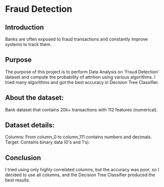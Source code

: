 # Fraud Detection

## Introduction
Banks are often exposed to fraud transactions and constantly improve systems to track them.

## Purpose
The purpose of this project is to perform Data Analysis on 'Fraud Detection' dataset and compute the probability of attrition using various algorithms. I tried many algorithms and got the best accuracy in Decision Tree Classifier.

## About the dataset:
Bank dataset that contains 20k+ transactions with 112 features (numerical).

## Dataset details:
Columns: From column_0 to column_111 contains numbers and decimals.
Target: Contains binary data (0's and 1's).

## Conclusion
I tried using only highly correlated columns, but the accuracy was poor, so I decided to use all columns, and the Decision Tree Classifier produced the best results.
